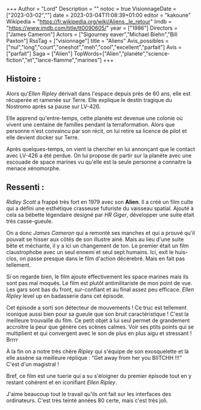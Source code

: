 +++
Author = "Lord"
Description = ""
notoc = true
VisionnageDate = ["2023-03-02",""]
date = 2023-03-04T11:08:39+01:00
editor = "kakoune"
Wikipedia = "https://fr.wikipedia.org/wiki/Aliens,_le_retour"
Imdb = "https://www.imdb.com/title/tt0090605/"
year = ["1986"]
Directors = ["James Cameron"]
Actors = ["Sigourney eaver","Michael Biehn","Bill Paxton"]
RssTag = ["visionnage"]
title = "Aliens"
Avis_possibles = ["nul","long","court","oneshot","meh","cool","excellent","parfait"]
Avis = ["parfait"]
Saga = ["Alien"]
TopWords=["Alien","planète","science-fiction","et","lance-flamme","marines"]
+++
## Histoire :
Alors qu'*Ellen Ripley* dérivait dans l'espace depuis près de 60 ans, elle est récuperée et ramenée sur Terre.
Elle explique le destin tragique du Nostromo après sa pause sur LV-426.

Elle apprend qu'entre-temps, cette planète est devenue une colonie où vivent une centaine de familles pendant la terraformation.
Alors que personne n'est convaincu par son récit, on lui retire sa licence de pilot et elle devient docker sur Terre.

Après quelques-temps, on vient la chercher en lui annonçant que le contact avec LV-426 a été perdue.
On lui propose de partir sur la planète avec une escouade de space marines vu qu'elle est la seule personne a connaitre la menace xénomorphe.

## Ressenti :
*Ridley Scott* a frappé très fort en 1979 avec son **Alien**.
Il a créé un film culte qui a défini une esthétique crasseuse futuriste du vaisseau spatial.
Ajouté à cela sa bébette légendaire designé par *HR Giger*, développer une suite était très casse-gueule.

On a donc *James Cameron* qui a remonté ses manches et qui a prouvé qu'il pouvait se hisser aux côtés de son illustre ainé.
Mais au lieu d'une suite bête et méchante, il y a ici un changement de ton.
Le premier était un film claustrophobe avec un seul ennemi et seul sept humains.
Ici, exit le huis-clos, on passe presque dans le film d'action décérebré.
Mais en fait pas tellement.

Si on regarde bien, le film ajoute effectivement les space marines mais ils sont pas mal moqués.
Le film est plutôt antimilitariste de mon point de vue.
Les gars sont bas du front, sur-confiant et au final assez peu efficace.
*Ellen Ripley* level up en badasserie dans cet épisode.

Cet épisode a sorti son détecteur de mouvements !
Ce truc est tellement iconique aussi bien pour sa gueule que son bruit caractéristique !
C'est la meilleure trouvaille du film.
Ce petit objet à lui seul permet de grandement accroitre la peur que génère ces scènes calmes.
Voir ses ptits points qui se multiplient et qui convergent avec le son de plus en plus aigu et stressant !
Brrrr

À la fin on a notre très chère *Ripley* qui s'équipe de son exosquelette et là elle assène sa meilleure réplique : “Get away from her you BIITCHH !!!”
C'est d'un magistral !

Bref, ce film est une tuerie qui a su s'éloigner du premier épisode tout en y restant cohérent et en iconifiant *Ellen Ripley*.

J'aime beaucoup tout le travail qu'ils ont fait sur les interfaces des ordinateurs.
C'est très teinté années 80 certe, mais c'est très joli.

